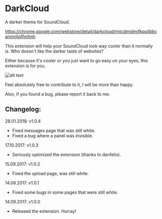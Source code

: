 # DarkCloud
A darker theme for SoundCloud.

https://chrome.google.com/webstore/detail/darkcloud/mjicdmidmifkppilbbcanmnljpffmfmh

This extension will help your SoundCloud look way cooler than it normally is.
Who doesn't like the darker taste of websites?

Either because it's cooler or you just want to go easy on your eyes, this extension is for you.

![alt text](https://github.com/c0bras/DarkCloud/blob/master/images/screencroped.png)

Feel absolutely free to contribute to it, I will be more than happy.

Also, if you found a bug, please report it back to me.

## Changelog:

28.01.2018: v1.0.4
- Fixed messages page that was still white.
- Fixed a bug where a panel was invisible.

17.10.2017: v1.0.3
- Seriously optimized the extension (thanks to danfelix).

15.09.2017: v1.0.2
- Fixed the upload page, was still white.

14.09.2017: v1.0.1
- Fixed some bugs in some pages that were still white.

14.09.2017: v1.0.0
- Released the extension. Hurray!
